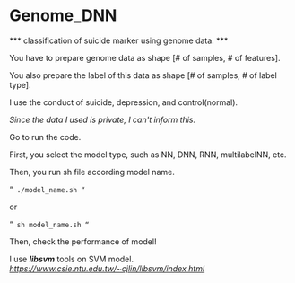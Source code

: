 # Genome_DNN
*** classification of suicide marker using genome data. ***

You have to prepare genome data as shape [# of samples, # of features].

You also prepare the label of this data as shape [# of samples, # of label type].

I use the conduct of suicide, depression, and control(normal).

_Since the data I used is private, I can't inform this._

Go to run the code.

First, you select the model type, such as NN, DNN, RNN, multilabelNN, etc.

Then, you run sh file according model name.

“` ./model_name.sh “`

or

“` sh model_name.sh “`

Then, check the performance of model!


I use ***libsvm*** tools on SVM model.
_https://www.csie.ntu.edu.tw/~cjlin/libsvm/index.html_

